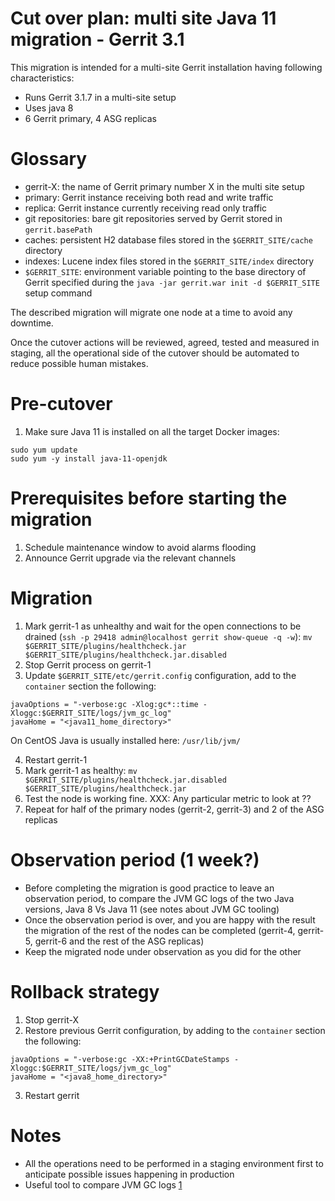 Cut over plan: multi site Java 11 migration - Gerrit 3.1
==

This migration is intended for a multi-site Gerrit installation having following
characteristics:

* Runs Gerrit 3.1.7 in a multi-site setup
* Uses java 8
* 6 Gerrit primary, 4 ASG replicas

Glossary
==

* gerrit-X: the name of Gerrit primary number X in the multi site setup
* primary: Gerrit instance receiving both read and write traffic
* replica: Gerrit instance currently receiving read only traffic
* git repositories: bare git repositories served by Gerrit stored
  in `gerrit.basePath`
* caches: persistent H2 database files stored in the `$GERRIT_SITE/cache`
  directory
* indexes: Lucene index files stored in the `$GERRIT_SITE/index` directory
* `$GERRIT_SITE`: environment variable pointing to the base directory of Gerrit
  specified during the `java -jar gerrit.war init -d $GERRIT_SITE` setup command

The described migration will migrate one node at a time to avoid any downtime.

Once the cutover actions will be reviewed, agreed, tested and measured in
staging, all the operational side of the cutover should be automated to reduce
possible human mistakes.

Pre-cutover
==

1. Make sure Java 11 is installed on all the target Docker images:
```
sudo yum update
sudo yum -y install java-11-openjdk
```

Prerequisites before starting the migration
==

1. Schedule maintenance window to avoid alarms flooding
2. Announce Gerrit upgrade via the relevant channels

Migration
==

1. Mark gerrit-1 as unhealthy and wait for the open connections to be drained (`ssh -p 29418 admin@localhost gerrit show-queue -q -w`):
`mv $GERRIT_SITE/plugins/healthcheck.jar $GERRIT_SITE/plugins/healthcheck.jar.disabled`
2. Stop Gerrit process on gerrit-1
3. Update `$GERRIT_SITE/etc/gerrit.config` configuration, add to the `container` section the following:

```
javaOptions = "-verbose:gc -Xlog:gc*::time -Xloggc:$GERRIT_SITE/logs/jvm_gc_log"
javaHome = "<java11_home_directory>"
```
On CentOS Java is usually installed here: `/usr/lib/jvm/`

4. Restart gerrit-1
5. Mark gerrit-1 as healthy:
`mv $GERRIT_SITE/plugins/healthcheck.jar.disabled $GERRIT_SITE/plugins/healthcheck.jar`
6. Test the node is working fine. XXX: Any particular metric to look at ??
7. Repeat for half of the primary nodes (gerrit-2, gerrit-3) and 2 of the ASG replicas

Observation period (1 week?)
===
* Before completing the migration is good practice to leave an observation period, to compare the JVM GC logs of the two Java versions, Java 8 Vs Java 11 (see notes about JVM GC tooling)
* Once the observation period is over, and you are happy with the result the migration of the rest of the nodes can be completed (gerrit-4, gerrit-5, gerrit-6 and the rest of the ASG replicas)
* Keep the migrated node under observation as you did for the other

Rollback strategy
===

1. Stop gerrit-X
2. Restore previous Gerrit configuration, by adding to the `container` section the following:

```
javaOptions = "-verbose:gc -XX:+PrintGCDateStamps -Xloggc:$GERRIT_SITE/logs/jvm_gc_log"
javaHome = "<java8_home_directory>"
```
3. Restart gerrit

Notes
==

* All the operations need to be performed in a staging environment first to
  anticipate possible issues happening in production
* Useful tool to compare JVM GC logs [1]

[1]: https://gceasy.io/
